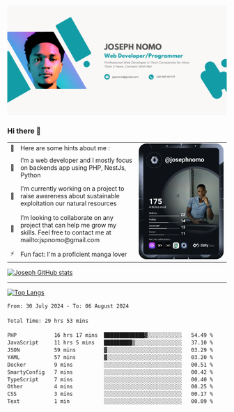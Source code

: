 ![Banner of my profile!](/Joseph_NOMO_NEW.png "Banner")

### Hi there 👋

<!--- | --  | 👋  | Here are some hints about me :                                                                                                 | <td rowspan=6><img src="/devcard.svg" width="400" alt="Joseph NOMO's Dev Card"/></td> |
| --- | --- | ------------------------------------------------------------------------------------------------------------------------------ | ------------------------------------------------------------------------------------- |
| --  | 🔭  | I’m a web developer and I mostly focus on backends app using PHP, NestJs, Python                                               |
| --  | 🦁  | I'm currently working on a project to raise awareness about sustainable exploitation our natural resources                     |
| --  | 👯  | I’m looking to collaborate on any project that can help me grow my skills. Feel free to contact me at mailto:jspnomo@gmail.com |
| --  | ⚡  | Fun fact: I'm a proficient manga lover                                                                                         |
--->

<table>
    <tr>
        <td width="1%">👋</td>
        <td width="55%">Here are some hints about me :</td>
        <td rowspan=6 width="44%"><img src="/devcard.svg" width="400" alt="Joseph NOMO's Dev Card"/></td>
    </tr>
    <tr>
        <td>🔭</td>
        <td>I’m a web developer and I mostly focus on backends app using PHP, NestJs, Python</td>
    </tr>
    <tr>
        <td>🦁</td>
        <td>I'm currently working on a project to raise awareness about sustainable exploitation our natural resources</td>
    </tr>
    <tr>
        <td>👯</td>
        <td>I’m looking to collaborate on any project that can help me grow my skills. Feel free to contact me at mailto:jspnomo@gmail.com</td>
    </tr>
    <tr>
        <td>⚡</td>
        <td>Fun fact: I'm a proficient manga lover</td>
    </tr>

</table>

[![Joseph GitHub stats](https://github-readme-stats-seven-sigma-53.vercel.app/api?username=Jspascal)](https://github.com/Jspascal/github-readme-stats)

---

[![Top Langs](https://github-readme-stats-seven-sigma-53.vercel.app/api/top-langs/?username=Jspascal&layout=compact)](https://github.com/Jspascal/github-readme-stats)

<!--START_SECTION:waka-->

```txt
From: 30 July 2024 - To: 06 August 2024

Total Time: 29 hrs 53 mins

PHP            16 hrs 17 mins  █████████████▓░░░░░░░░░░░   54.49 %
JavaScript     11 hrs 5 mins   █████████▒░░░░░░░░░░░░░░░   37.10 %
JSON           59 mins         ▓░░░░░░░░░░░░░░░░░░░░░░░░   03.29 %
YAML           57 mins         ▓░░░░░░░░░░░░░░░░░░░░░░░░   03.20 %
Docker         9 mins          ░░░░░░░░░░░░░░░░░░░░░░░░░   00.51 %
SmartyConfig   7 mins          ░░░░░░░░░░░░░░░░░░░░░░░░░   00.42 %
TypeScript     7 mins          ░░░░░░░░░░░░░░░░░░░░░░░░░   00.40 %
Other          4 mins          ░░░░░░░░░░░░░░░░░░░░░░░░░   00.25 %
CSS            3 mins          ░░░░░░░░░░░░░░░░░░░░░░░░░   00.17 %
Text           1 min           ░░░░░░░░░░░░░░░░░░░░░░░░░   00.09 %
```

<!--END_SECTION:waka-->
